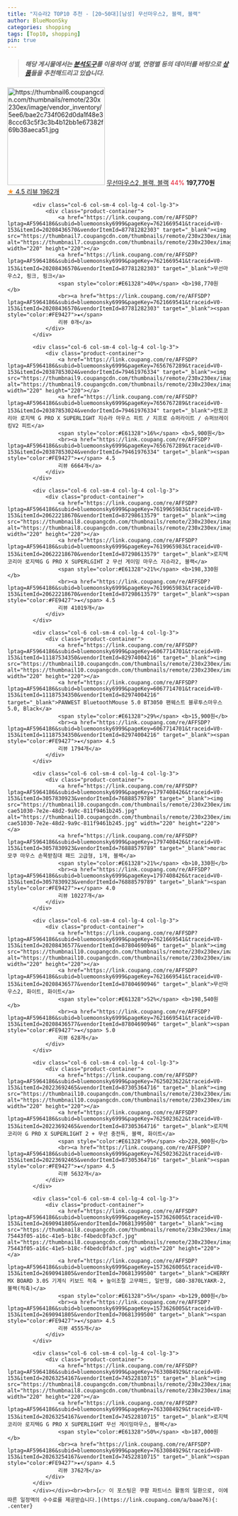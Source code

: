 ```yaml
---
title: "지슈라2 TOP10 추천 - [20~50대][남성] 무선마우스2, 블랙, 블랙"
author: BlueMoonSky
categories: shopping
tags: [Top10, shopping]
pin: true
---
```


> ##### 해당 게시물에서는 [**분석도구**](https://itemscout.io/)를 이용하여 **성별**, **연령별** 등의 데이터를 바탕으로 [**상품**](https://link.coupang.com/a/baae76)들을 추천해드리고 있습니다.
<div class="container"><div class="row">
            <div class="col-6 col-sm-4 col-lg-4 col-lg-3">
                <div class="product-container">
                    <a href="https://link.coupang.com/re/AFFSDP?lptag=AF5964186&subid=bluemoonsky6999&pageKey=7621669541&traceid=V0-153&itemId=20208436573&vendorItemId=87781282318" target="_blank"><img src="https://thumbnail6.coupangcdn.com/thumbnails/remote/230x230ex/image/vendor_inventory/5ee6/bae2c734f062d0da1f48e38ccc63c5f3c3b4b12bb1e67382f69b38aeca51.jpg" alt="https://thumbnail6.coupangcdn.com/thumbnails/remote/230x230ex/image/vendor_inventory/5ee6/bae2c734f062d0da1f48e38ccc63c5f3c3b4b12bb1e67382f69b38aeca51.jpg" width="220" height="220"></a>
                    <a href="https://link.coupang.com/re/AFFSDP?lptag=AF5964186&subid=bluemoonsky6999&pageKey=7621669541&traceid=V0-153&itemId=20208436573&vendorItemId=87781282318" target="_blank">무선마우스2, 블랙, 블랙</a>
                    <span style="color:#E61328">44%</span> <b>197,770원</b>
                    <br><a href="https://link.coupang.com/re/AFFSDP?lptag=AF5964186&subid=bluemoonsky6999&pageKey=7621669541&traceid=V0-153&itemId=20208436573&vendorItemId=87781282318" target="_blank"><span style="color:#FE9427">★</span> 4.5
                    리뷰 1962개</a>
                </div>
            </div>
            
            <div class="col-6 col-sm-4 col-lg-4 col-lg-3">
                <div class="product-container">
                    <a href="https://link.coupang.com/re/AFFSDP?lptag=AF5964186&subid=bluemoonsky6999&pageKey=7621669541&traceid=V0-153&itemId=20208436570&vendorItemId=87781282303" target="_blank"><img src="https://thumbnail7.coupangcdn.com/thumbnails/remote/230x230ex/image/vendor_inventory/f768/bdf67812eedc7856f252bbb9ff8662e08af95df5ac51aeaa9a234be3ba4e.jpg" alt="https://thumbnail7.coupangcdn.com/thumbnails/remote/230x230ex/image/vendor_inventory/f768/bdf67812eedc7856f252bbb9ff8662e08af95df5ac51aeaa9a234be3ba4e.jpg" width="220" height="220"></a>
                    <a href="https://link.coupang.com/re/AFFSDP?lptag=AF5964186&subid=bluemoonsky6999&pageKey=7621669541&traceid=V0-153&itemId=20208436570&vendorItemId=87781282303" target="_blank">무선마우스2, 핑크, 핑크</a>
                    <span style="color:#E61328">40%</span> <b>198,770원</b>
                    <br><a href="https://link.coupang.com/re/AFFSDP?lptag=AF5964186&subid=bluemoonsky6999&pageKey=7621669541&traceid=V0-153&itemId=20208436570&vendorItemId=87781282303" target="_blank"><span style="color:#FE9427">★</span> 
                    리뷰 0개</a>
                </div>
            </div>
            
            <div class="col-6 col-sm-4 col-lg-4 col-lg-3">
                <div class="product-container">
                    <a href="https://link.coupang.com/re/AFFSDP?lptag=AF5964186&subid=bluemoonsky6999&pageKey=7656767289&traceid=V0-153&itemId=20387853024&vendorItemId=79461976334" target="_blank"><img src="https://thumbnail9.coupangcdn.com/thumbnails/remote/230x230ex/image/vendor_inventory/7144/105e19c9ac31733180992e06e6f751d23904fd7e8532a38136907921ee5a.png" alt="https://thumbnail9.coupangcdn.com/thumbnails/remote/230x230ex/image/vendor_inventory/7144/105e19c9ac31733180992e06e6f751d23904fd7e8532a38136907921ee5a.png" width="220" height="220"></a>
                    <a href="https://link.coupang.com/re/AFFSDP?lptag=AF5964186&subid=bluemoonsky6999&pageKey=7656767289&traceid=V0-153&itemId=20387853024&vendorItemId=79461976334" target="_blank">란토코리아 로지텍 G PRO X SUPERLIGHT 지슈라 마우스 피트 / 지프로 슈퍼라이트 / 슈퍼브레이킹V2 피트</a>
                    <span style="color:#E61328">16%</span> <b>5,900원</b>
                    <br><a href="https://link.coupang.com/re/AFFSDP?lptag=AF5964186&subid=bluemoonsky6999&pageKey=7656767289&traceid=V0-153&itemId=20387853024&vendorItemId=79461976334" target="_blank"><span style="color:#FE9427">★</span> 4.5
                    리뷰 6664개</a>
                </div>
            </div>
            
            <div class="col-6 col-sm-4 col-lg-4 col-lg-3">
                <div class="product-container">
                    <a href="https://link.coupang.com/re/AFFSDP?lptag=AF5964186&subid=bluemoonsky6999&pageKey=7619965983&traceid=V0-153&itemId=20622218670&vendorItemId=87298613579" target="_blank"><img src="https://thumbnail8.coupangcdn.com/thumbnails/remote/230x230ex/image/vendor_inventory/241c/e57ad7714fc407a03650fb9228162a80e984fdb9521cbde092bed7e25cdc.jpg" alt="https://thumbnail8.coupangcdn.com/thumbnails/remote/230x230ex/image/vendor_inventory/241c/e57ad7714fc407a03650fb9228162a80e984fdb9521cbde092bed7e25cdc.jpg" width="220" height="220"></a>
                    <a href="https://link.coupang.com/re/AFFSDP?lptag=AF5964186&subid=bluemoonsky6999&pageKey=7619965983&traceid=V0-153&itemId=20622218670&vendorItemId=87298613579" target="_blank">로지텍코리아 로지텍G G PRO X SUPERLGIHT 2 무선 게이밍 마우스 지슈라2, 블랙</a>
                    <span style="color:#E61328">21%</span> <b>198,330원</b>
                    <br><a href="https://link.coupang.com/re/AFFSDP?lptag=AF5964186&subid=bluemoonsky6999&pageKey=7619965983&traceid=V0-153&itemId=20622218670&vendorItemId=87298613579" target="_blank"><span style="color:#FE9427">★</span> 4.5
                    리뷰 41019개</a>
                </div>
            </div>
            
            <div class="col-6 col-sm-4 col-lg-4 col-lg-3">
                <div class="product-container">
                    <a href="https://link.coupang.com/re/AFFSDP?lptag=AF5964186&subid=bluemoonsky6999&pageKey=6067714701&traceid=V0-153&itemId=11187534350&vendorItemId=82974004216" target="_blank"><img src="https://thumbnail10.coupangcdn.com/thumbnails/remote/230x230ex/image/vendor_inventory/8afd/cc8dd7cc03c1eab6804b1901b6bfd5b5e1bb959f604dddacf496665f19f9.jpg" alt="https://thumbnail10.coupangcdn.com/thumbnails/remote/230x230ex/image/vendor_inventory/8afd/cc8dd7cc03c1eab6804b1901b6bfd5b5e1bb959f604dddacf496665f19f9.jpg" width="220" height="220"></a>
                    <a href="https://link.coupang.com/re/AFFSDP?lptag=AF5964186&subid=bluemoonsky6999&pageKey=6067714701&traceid=V0-153&itemId=11187534350&vendorItemId=82974004216" target="_blank">PANWEST BluetoothMouse 5.0 BT3050 팬웨스트 블루투스마우스5.0, Black</a>
                    <span style="color:#E61328">29%</span> <b>15,900원</b>
                    <br><a href="https://link.coupang.com/re/AFFSDP?lptag=AF5964186&subid=bluemoonsky6999&pageKey=6067714701&traceid=V0-153&itemId=11187534350&vendorItemId=82974004216" target="_blank"><span style="color:#FE9427">★</span> 4.5
                    리뷰 1794개</a>
                </div>
            </div>
            
            <div class="col-6 col-sm-4 col-lg-4 col-lg-3">
                <div class="product-container">
                    <a href="https://link.coupang.com/re/AFFSDP?lptag=AF5964186&subid=bluemoonsky6999&pageKey=1797408426&traceid=V0-153&itemId=3057830923&vendorItemId=76888579789" target="_blank"><img src="https://thumbnail10.coupangcdn.com/thumbnails/remote/230x230ex/image/retail/images/2537257977745334-cae51030-7e2e-48d2-9a9c-811f9461b245.jpg" alt="https://thumbnail10.coupangcdn.com/thumbnails/remote/230x230ex/image/retail/images/2537257977745334-cae51030-7e2e-48d2-9a9c-811f9461b245.jpg" width="220" height="220"></a>
                    <a href="https://link.coupang.com/re/AFFSDP?lptag=AF5964186&subid=bluemoonsky6999&pageKey=1797408426&traceid=V0-153&itemId=3057830923&vendorItemId=76888579789" target="_blank">morac 모쿠 마우스 손목받침대 패드 고급형, 1개, 블랙</a>
                    <span style="color:#E61328">21%</span> <b>10,330원</b>
                    <br><a href="https://link.coupang.com/re/AFFSDP?lptag=AF5964186&subid=bluemoonsky6999&pageKey=1797408426&traceid=V0-153&itemId=3057830923&vendorItemId=76888579789" target="_blank"><span style="color:#FE9427">★</span> 4.0
                    리뷰 10227개</a>
                </div>
            </div>
            
            <div class="col-6 col-sm-4 col-lg-4 col-lg-3">
                <div class="product-container">
                    <a href="https://link.coupang.com/re/AFFSDP?lptag=AF5964186&subid=bluemoonsky6999&pageKey=7621669541&traceid=V0-153&itemId=20208436577&vendorItemId=87804690946" target="_blank"><img src="https://thumbnail10.coupangcdn.com/thumbnails/remote/230x230ex/image/vendor_inventory/4777/6068b6edd3db7f4898e3ed997537566c58e9371dbd0233bbd98309f94b82.jpg" alt="https://thumbnail10.coupangcdn.com/thumbnails/remote/230x230ex/image/vendor_inventory/4777/6068b6edd3db7f4898e3ed997537566c58e9371dbd0233bbd98309f94b82.jpg" width="220" height="220"></a>
                    <a href="https://link.coupang.com/re/AFFSDP?lptag=AF5964186&subid=bluemoonsky6999&pageKey=7621669541&traceid=V0-153&itemId=20208436577&vendorItemId=87804690946" target="_blank">무선마우스2, 화이트, 화이트</a>
                    <span style="color:#E61328">52%</span> <b>198,540원</b>
                    <br><a href="https://link.coupang.com/re/AFFSDP?lptag=AF5964186&subid=bluemoonsky6999&pageKey=7621669541&traceid=V0-153&itemId=20208436577&vendorItemId=87804690946" target="_blank"><span style="color:#FE9427">★</span> 5.0
                    리뷰 628개</a>
                </div>
            </div>
            
            <div class="col-6 col-sm-4 col-lg-4 col-lg-3">
                <div class="product-container">
                    <a href="https://link.coupang.com/re/AFFSDP?lptag=AF5964186&subid=bluemoonsky6999&pageKey=7625023622&traceid=V0-153&itemId=20223692465&vendorItemId=87305364716" target="_blank"><img src="https://thumbnail10.coupangcdn.com/thumbnails/remote/230x230ex/image/vendor_inventory/1910/dfc4eefa4b5b5cbe229998887ac3327a63f58fceda277b6b70010b74f786.jpg" alt="https://thumbnail10.coupangcdn.com/thumbnails/remote/230x230ex/image/vendor_inventory/1910/dfc4eefa4b5b5cbe229998887ac3327a63f58fceda277b6b70010b74f786.jpg" width="220" height="220"></a>
                    <a href="https://link.coupang.com/re/AFFSDP?lptag=AF5964186&subid=bluemoonsky6999&pageKey=7625023622&traceid=V0-153&itemId=20223692465&vendorItemId=87305364716" target="_blank">로지텍코리아 G PRO X SUPERLIGHT 2 + 무선 충전독, 블랙, 화이트</a>
                    <span style="color:#E61328">9%</span> <b>228,900원</b>
                    <br><a href="https://link.coupang.com/re/AFFSDP?lptag=AF5964186&subid=bluemoonsky6999&pageKey=7625023622&traceid=V0-153&itemId=20223692465&vendorItemId=87305364716" target="_blank"><span style="color:#FE9427">★</span> 4.5
                    리뷰 5632개</a>
                </div>
            </div>
            
            <div class="col-6 col-sm-4 col-lg-4 col-lg-3">
                <div class="product-container">
                    <a href="https://link.coupang.com/re/AFFSDP?lptag=AF5964186&subid=bluemoonsky6999&pageKey=1573626005&traceid=V0-153&itemId=2690941805&vendorItemId=70681399500" target="_blank"><img src="https://thumbnail8.coupangcdn.com/thumbnails/remote/230x230ex/image/retail/images/8386682624520390-75443f05-a16c-41e5-b18c-f4bedc0fa3cf.jpg" alt="https://thumbnail8.coupangcdn.com/thumbnails/remote/230x230ex/image/retail/images/8386682624520390-75443f05-a16c-41e5-b18c-f4bedc0fa3cf.jpg" width="220" height="220"></a>
                    <a href="https://link.coupang.com/re/AFFSDP?lptag=AF5964186&subid=bluemoonsky6999&pageKey=1573626005&traceid=V0-153&itemId=2690941805&vendorItemId=70681399500" target="_blank">CHERRY MX BOARD 3.0S 기계식 키보드 적축 + 높이조절 고무패드, 일반형, G80-3870LYAKR-2, 블랙(적축)</a>
                    <span style="color:#E61328">5%</span> <b>129,000원</b>
                    <br><a href="https://link.coupang.com/re/AFFSDP?lptag=AF5964186&subid=bluemoonsky6999&pageKey=1573626005&traceid=V0-153&itemId=2690941805&vendorItemId=70681399500" target="_blank"><span style="color:#FE9427">★</span> 4.5
                    리뷰 4555개</a>
                </div>
            </div>
            
            <div class="col-6 col-sm-4 col-lg-4 col-lg-3">
                <div class="product-container">
                    <a href="https://link.coupang.com/re/AFFSDP?lptag=AF5964186&subid=bluemoonsky6999&pageKey=7633084929&traceid=V0-153&itemId=20263254167&vendorItemId=74522810715" target="_blank"><img src="https://thumbnail8.coupangcdn.com/thumbnails/remote/230x230ex/image/vendor_inventory/1bd2/75d27b7ca6e6bb707cf3ccc29ebf405ac0bcee7e14914a45f86169c40e6e.jpg" alt="https://thumbnail8.coupangcdn.com/thumbnails/remote/230x230ex/image/vendor_inventory/1bd2/75d27b7ca6e6bb707cf3ccc29ebf405ac0bcee7e14914a45f86169c40e6e.jpg" width="220" height="220"></a>
                    <a href="https://link.coupang.com/re/AFFSDP?lptag=AF5964186&subid=bluemoonsky6999&pageKey=7633084929&traceid=V0-153&itemId=20263254167&vendorItemId=74522810715" target="_blank">로지텍코리아 로지텍G G PRO X SUPERLIGHT 무선 게이밍마우스, 블랙</a>
                    <span style="color:#E61328">50%</span> <b>187,000원</b>
                    <br><a href="https://link.coupang.com/re/AFFSDP?lptag=AF5964186&subid=bluemoonsky6999&pageKey=7633084929&traceid=V0-153&itemId=20263254167&vendorItemId=74522810715" target="_blank"><span style="color:#FE9427">★</span> 4.5
                    리뷰 3762개</a>
                </div>
            </div>
            </div></div><br><br>[👉 이 포스팅은 쿠팡 파트너스 활동의 일환으로, 이에 따른 일정액의 수수료를 제공받습니다.](https://link.coupang.com/a/baae76){: .center}